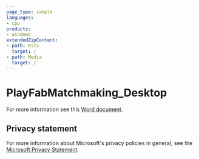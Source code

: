 ```yaml
---
page_type: sample
languages:
- cpp
products:
- windows
extendedZipContent:
- path: Kits
  target: /
- path: Media
  target: /
---
```


# PlayFabMatchmaking_Desktop

For more information see this [Word document](https://github.com/microsoft/Xbox-GDK-Samples/blob/main/Samples/Live/PlayFabMatchmaking_Desktop/ReadMe.docx).

## Privacy statement

For more information about Microsoft's privacy policies in general, see the [Microsoft Privacy Statement](https://privacy.microsoft.com/privacystatement/).
